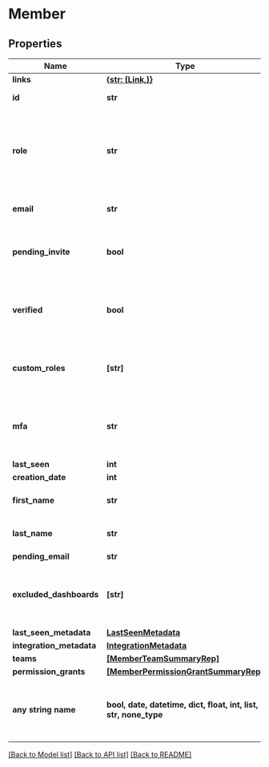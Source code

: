 # Member


## Properties
Name | Type | Description | Notes
------------ | ------------- | ------------- | -------------
**links** | [**{str: (Link,)}**](Link.md) |  | 
**id** | **str** | The member&#39;s ID | 
**role** | **str** | The member&#39;s built-in role. If the member has no custom roles, this role will be in effect. | 
**email** | **str** | The member&#39;s email address | 
**pending_invite** | **bool** | Whether or not the member has a pending invitation | 
**verified** | **bool** | Whether or not the member&#39;s email address has been verified | 
**custom_roles** | **[str]** | The set of custom roles (as keys) assigned to the member | 
**mfa** | **str** | Whether or not multi-factor authentication is enabled for this member | 
**last_seen** | **int** |  | 
**creation_date** | **int** |  | 
**first_name** | **str** | The member&#39;s first name | [optional] 
**last_name** | **str** | The member&#39;s last name | [optional] 
**pending_email** | **str** |  | [optional] 
**excluded_dashboards** | **[str]** | Default dashboards that the member has chosen to ignore | [optional] 
**last_seen_metadata** | [**LastSeenMetadata**](LastSeenMetadata.md) |  | [optional] 
**integration_metadata** | [**IntegrationMetadata**](IntegrationMetadata.md) |  | [optional] 
**teams** | [**[MemberTeamSummaryRep]**](MemberTeamSummaryRep.md) |  | [optional] 
**permission_grants** | [**[MemberPermissionGrantSummaryRep]**](MemberPermissionGrantSummaryRep.md) |  | [optional] 
**any string name** | **bool, date, datetime, dict, float, int, list, str, none_type** | any string name can be used but the value must be the correct type | [optional]

[[Back to Model list]](../README.md#documentation-for-models) [[Back to API list]](../README.md#documentation-for-api-endpoints) [[Back to README]](../README.md)


